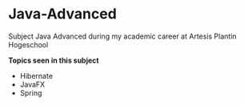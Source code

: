 # Java-Advanced
Subject Java Advanced during my academic career at Artesis Plantin Hogeschool

**Topics seen in this subject**
- Hibernate
- JavaFX
- Spring

